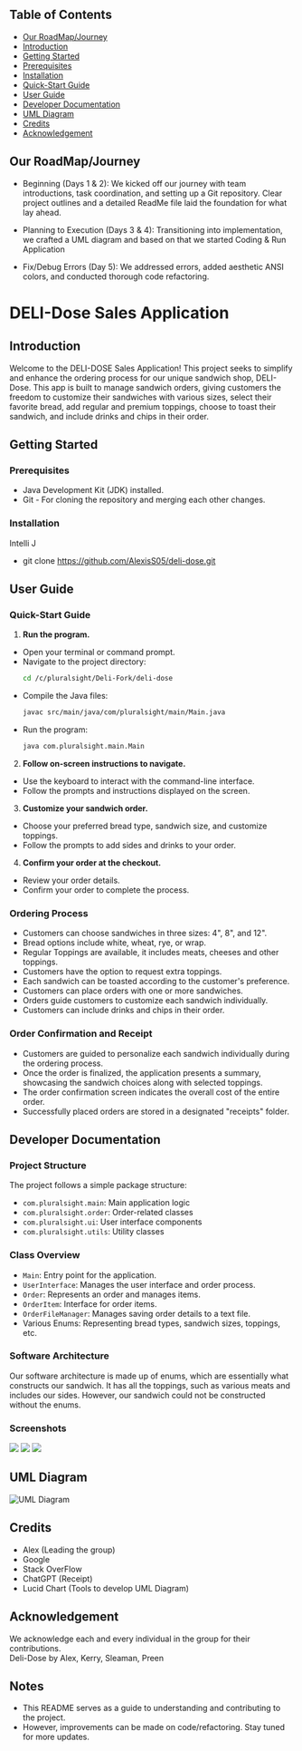 ## Table of Contents
- [Our RoadMap/Journey](#our-roadmapjourney)
- [Introduction](#introduction)
- [Getting Started](#getting-started)
 - [Prerequisites](#prerequisites)
 - [Installation](#installation)
 - [Quick-Start Guide](#quick-start-guide)
 - [User Guide](#user-guide)
- [Developer Documentation](#developer-documentation)
- [UML Diagram](#uml-diagram)
- [Credits](#credits)
- [Acknowledgement](#acknowledgement)

## Our RoadMap/Journey

- Beginning (Days 1 & 2): We kicked off our journey with team introductions, task coordination, 
and setting up a Git repository. Clear project outlines and a detailed ReadMe file laid the foundation for what lay ahead.

- Planning to Execution (Days 3 & 4): Transitioning into implementation, we crafted a UML diagram and based on that we
started Coding & Run Application

- Fix/Debug Errors (Day 5): We addressed errors, added aesthetic ANSI colors, and conducted thorough code refactoring. 

# DELI-Dose Sales Application
 
## Introduction

Welcome to the DELI-DOSE Sales Application!
This project seeks to simplify and enhance the ordering process for our unique sandwich shop, DELI-Dose.
This app is built to manage sandwich orders, giving customers the freedom to customize their sandwiches with various sizes, 
select their favorite bread, add regular and premium toppings, choose to toast their sandwich, and include drinks and chips in their order.

## Getting Started

### Prerequisites

- Java Development Kit (JDK) installed.
- Git - For cloning the repository and merging each other changes.

### Installation

Intelli J
- git clone https://github.com/AlexisS05/deli-dose.git

## User Guide

### Quick-Start Guide

1. **Run the program.**
 - Open your terminal or command prompt.
 - Navigate to the project directory:
   ```bash
   cd /c/pluralsight/Deli-Fork/deli-dose
   ```
 - Compile the Java files:
   ```bash
   javac src/main/java/com/pluralsight/main/Main.java
   ```
 - Run the program:
   ```bash
   java com.pluralsight.main.Main
   ```

2. **Follow on-screen instructions to navigate.**
 - Use the keyboard to interact with the command-line interface.
 - Follow the prompts and instructions displayed on the screen.

3. **Customize your sandwich order.**
 - Choose your preferred bread type, sandwich size, and customize toppings.
 - Follow the prompts to add sides and drinks to your order.

4. **Confirm your order at the checkout.**
 - Review your order details.
 - Confirm your order to complete the process.

### Ordering Process

- Customers can choose sandwiches in three sizes: 4", 8", and 12".
- Bread options include white, wheat, rye, or wrap.
- Regular Toppings are available, it includes meats, cheeses and other toppings.
- Customers have the option to request extra toppings.
- Each sandwich can be toasted according to the customer's preference.
- Customers can place orders with one or more sandwiches.
- Orders guide customers to customize each sandwich individually.
- Customers can include drinks and chips in their order.


### Order Confirmation and Receipt

- Customers are guided to personalize each sandwich individually during the ordering process.
- Once the order is finalized, the application presents a summary, showcasing the sandwich choices along with selected toppings.
- The order confirmation screen indicates the overall cost of the entire order.
- Successfully placed orders are stored in a designated "receipts" folder.


## Developer Documentation

### Project Structure

The project follows a simple package structure:

- `com.pluralsight.main`: Main application logic
- `com.pluralsight.order`: Order-related classes
- `com.pluralsight.ui`: User interface components
- `com.pluralsight.utils`: Utility classes

### Class Overview

- `Main`: Entry point for the application.
- `UserInterface`: Manages the user interface and order process.
- `Order`: Represents an order and manages items.
- `OrderItem`: Interface for order items.
- `OrderFileManager`: Manages saving order details to a text file.
- Various Enums: Representing bread types, sandwich sizes, toppings, etc.

### Software Architecture 

Our software architecture is made up of enums, which are essentially what constructs our sandwich. 
It has all the toppings, such as various meats and includes our sides. However, our sandwich could not be constructed without the enums.


### Screenshots 
<img src = "https://github.com/AlexisS05/deli-dose/blob/main/ScreenShots/WelcomeScreen.jpg" >
<img src = "https://github.com/AlexisS05/deli-dose/blob/main/ScreenShots/Ordering.jpg" >
<img src = "https://github.com/AlexisS05/deli-dose/blob/main/ScreenShots/Receipt.jpg" >


## UML Diagram 

![UML Diagram](https://github.com/SleamanAbdelhadi/deli-dose/assets/147070134/b904a3e0-99ab-4560-aa74-d2e7b2eafba5)

## Credits
 - Alex (Leading the group)
 - Google 
 - Stack OverFlow
 - ChatGPT (Receipt)
 - Lucid Chart (Tools to develop UML Diagram)

## Acknowledgement

We acknowledge each and every individual in the group for their contributions.  
Deli-Dose by Alex, Kerry, Sleaman, Preen 

## Notes

- This README serves as a guide to understanding and contributing to the project.
- However, improvements can be made on code/refactoring. Stay tuned for more updates.